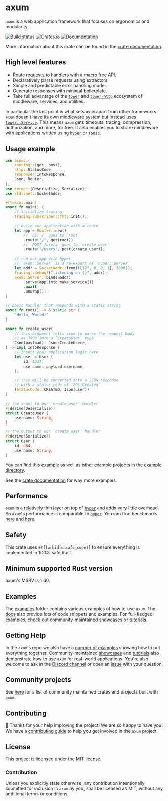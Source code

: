 # axum

`axum` is a web application framework that focuses on ergonomics and modularity.

[![Build status](https://github.com/tokio-rs/axum/actions/workflows/CI.yml/badge.svg?branch=main)](https://github.com/tokio-rs/axum/actions/workflows/CI.yml)
[![Crates.io](https://img.shields.io/crates/v/axum)](https://crates.io/crates/axum)
[![Documentation](https://docs.rs/axum/badge.svg)](https://docs.rs/axum)

More information about this crate can be found in the [crate documentation][docs].

## High level features

- Route requests to handlers with a macro free API.
- Declaratively parse requests using extractors.
- Simple and predictable error handling model.
- Generate responses with minimal boilerplate.
- Take full advantage of the [`tower`] and [`tower-http`] ecosystem of
  middleware, services, and utilities.

In particular the last point is what sets `axum` apart from other frameworks.
`axum` doesn't have its own middleware system but instead uses
[`tower::Service`]. This means `axum` gets timeouts, tracing, compression,
authorization, and more, for free. It also enables you to share middleware with
applications written using [`hyper`] or [`tonic`].

## Usage example

```rust
use axum::{
    routing::{get, post},
    http::StatusCode,
    response::IntoResponse,
    Json, Router,
};
use serde::{Deserialize, Serialize};
use std::net::SocketAddr;

#[tokio::main]
async fn main() {
    // initialize tracing
    tracing_subscriber::fmt::init();

    // build our application with a route
    let app = Router::new()
        // `GET /` goes to `root`
        .route("/", get(root))
        // `POST /users` goes to `create_user`
        .route("/users", post(create_user));

    // run our app with hyper
    // `axum::Server` is a re-export of `hyper::Server`
    let addr = SocketAddr::from(([127, 0, 0, 1], 3000));
    tracing::debug!("listening on {}", addr);
    axum::Server::bind(&addr)
        .serve(app.into_make_service())
        .await
        .unwrap();
}

// basic handler that responds with a static string
async fn root() -> &'static str {
    "Hello, World!"
}

async fn create_user(
    // this argument tells axum to parse the request body
    // as JSON into a `CreateUser` type
    Json(payload): Json<CreateUser>,
) -> impl IntoResponse {
    // insert your application logic here
    let user = User {
        id: 1337,
        username: payload.username,
    };

    // this will be converted into a JSON response
    // with a status code of `201 Created`
    (StatusCode::CREATED, Json(user))
}

// the input to our `create_user` handler
#[derive(Deserialize)]
struct CreateUser {
    username: String,
}

// the output to our `create_user` handler
#[derive(Serialize)]
struct User {
    id: u64,
    username: String,
}
```

You can find this [example][readme-example] as well as other example projects in
the [example directory][examples].

See the [crate documentation][docs] for way more examples.

## Performance

`axum` is a relatively thin layer on top of [`hyper`] and adds very little
overhead. So `axum`'s performance is comparable to [`hyper`]. You can find
benchmarks [here](https://github.com/programatik29/rust-web-benchmarks) and
[here](https://web-frameworks-benchmark.netlify.app/result?l=rust).

## Safety

This crate uses `#![forbid(unsafe_code)]` to ensure everything is implemented in
100% safe Rust.

## Minimum supported Rust version

axum's MSRV is 1.60.

## Examples

The [examples] folder contains various examples of how to use `axum`. The
[docs] also provide lots of code snippets and examples. For full-fledged examples, check out community-maintained [showcases] or [tutorials].

## Getting Help

In the `axum`'s repo we also have a [number of examples][examples] showing how
to put everything together. Community-maintained [showcases] and [tutorials] also demonstrate how to use `axum` for real-world applications. You're also welcome to ask in the [Discord channel][chat] or open an [issue] with your question.

## Community projects

See [here][ecosystem] for a list of community maintained crates and projects
built with `axum`.

## Contributing

:balloon: Thanks for your help improving the project! We are so happy to have
you! We have a [contributing guide][contributing] to help you get involved in the
`axum` project.

## License

This project is licensed under the [MIT license][license].

### Contribution

Unless you explicitly state otherwise, any contribution intentionally submitted
for inclusion in `axum` by you, shall be licensed as MIT, without any
additional terms or conditions.

[readme-example]: https://github.com/tokio-rs/axum/tree/main/examples/readme
[examples]: https://github.com/tokio-rs/axum/tree/main/examples
[docs]: https://docs.rs/axum
[`tower`]: https://crates.io/crates/tower
[`hyper`]: https://crates.io/crates/hyper
[`tower-http`]: https://crates.io/crates/tower-http
[`tonic`]: https://crates.io/crates/tonic
[contributing]: https://github.com/tokio-rs/axum/blob/main/CONTRIBUTING.md
[chat]: https://discord.gg/tokio
[issue]: https://github.com/tokio-rs/axum/issues/new
[`tower::Service`]: https://docs.rs/tower/latest/tower/trait.Service.html
[ecosystem]: https://github.com/tokio-rs/axum/blob/main/ECOSYSTEM.md
[showcases]: https://github.com/tokio-rs/axum/blob/main/ECOSYSTEM.md#project-showcase
[tutorials]: https://github.com/tokio-rs/axum/blob/main/ECOSYSTEM.md#tutorials
[license]: https://github.com/tokio-rs/axum/blob/main/axum/LICENSE
